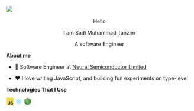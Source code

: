 <img src="[https://raw.githubusercontent.com/mir-hussain/mir-hussain/main/images/cover.svg](https://i.ibb.co/m9z0SZh/development-with-abstract-background.jpg)" />

<p align="center">Hello</p>
<p align="center">I am Sadi Muhammad Tanzim</p>
<p align="center">A software Engineer</p>

**About me**

- 💼 Software Engineer at [Neural Semiconductor Limited]([http://razorpay.com/](https://www.neural-semiconductor.com/))

- ❤️ I love writing JavaScript, and building fun experiments on type-level


**Technologies That I Use**

<code><img height="20" alt="javascript" src="https://raw.githubusercontent.com/github/explore/80688e429a7d4ef2fca1e82350fe8e3517d3494d/topics/javascript/javascript.png"></code>
<code><img height="20" alt="react" src="https://raw.githubusercontent.com/github/explore/80688e429a7d4ef2fca1e82350fe8e3517d3494d/topics/react/react.png"></code>
<code><img height="20" alt="nodejs" src="https://raw.githubusercontent.com/github/explore/80688e429a7d4ef2fca1e82350fe8e3517d3494d/topics/nodejs/nodejs.png"></code>    
